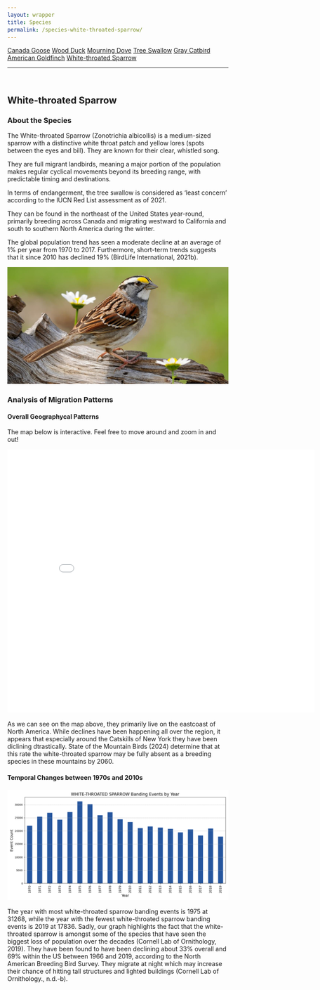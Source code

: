 ```yaml
---
layout: wrapper
title: Species
permalink: /species-white-throated-sparrow/
---
```

<div class="flex">
    <a href="/species/" class="button">Canada Goose</a>
    <a href="/species-wood-duck/" class="button">Wood Duck</a>
    <a href="/species-mourning-dove/" class="button">Mourning Dove</a>
    <a href="/species-tree-swallow/" class="button">Tree Swallow</a>
    <a href="/species-gray-catbird/" class="button">Gray Catbird</a>
    <a href="/species-american-goldfinch/" class="button">American Goldfinch</a>
    <a href="/species-white-throated-sparrow/" class="button">White-throated Sparrow</a>
</div>
<hr>
<br>
<h2>White-throated Sparrow</h2>
<div>
    <h3>About the Species</h3>
    <div>
      <p>The White-throated Sparrow (<span class="italic">Zonotrichia albicollis</span>) is a medium-sized sparrow with a distinctive white throat patch and yellow lores (spots between the eyes and bill). They are known for their clear, whistled song.</p>
      <p>They are full migrant landbirds, meaning a major portion of the population makes regular cyclical movements beyond its breeding range, with predictable timing and destinations.</p>
      <p>In terms of endangerment, the tree swallow is considered as ‘least concern’ according to the IUCN Red List assessment as of 2021.</p>
      <p>They can be found in the northeast of the United States year-round, primarily breeding across Canada and migrating westward to California and south to southern North America during the winter.</p>
      <p>The global population trend has seen a moderate decline at an average of 1% per year from 1970 to 2017. Furthermore, short-term trends suggests that it since 2010 has declined 19% (BirdLife International, 2021b).</p>
      <img src="/figures/white-throated-sparrow.jpg" alt="https://www.allaboutbirds.org/guide/White-throated_Sparrow/overview" class="image">
    </div>
</div>

<div>
    <h3>Analysis of Migration Patterns</h3>
    <div>
        <h4>Overall Geographycal Patterns</h4>
        <p class="italic">The map below is interactive. Feel free to move around and zoom in and out!</p>
        <iframe src="/assets/species-geo-maps/WHITE-THROATED_SPARROW_banding_map_with_geojson_us_ca.html" width="700" height="600" frameborder="0"></iframe>
        <p>As we can see on the map above, they primarily live on the eastcoast of North America. While declines have been happening all over the region, it appears that especially around the Catskills of New York they have been diclining dtrastically. State of the Mountain Birds (2024) determine that at this rate the white-throated sparrow may be fully absent as a breeding species in these mountains by 2060.</p>
    </div>
    <div>
        <h4>Temporal Changes between 1970s and 2010s</h4>
        <img src="/figures/species-banding/white-throated_sparrow_banding_by_year.png" alt="white-throated_sparrow_banding_by_year"  class="graph-img">
        <p>The year with most white-throated sparrow banding events is 1975 at 31268, while the year with the fewest white-throated sparrow banding events is 2019 at 17836. Sadly, our graph highlights the fact that the white-throated sparrow is amongst some of the species that have seen the biggest loss of population over the decades (Cornell Lab of Ornithology, 2019). They have been found to have been declining about 33% overall and 69% within the US between 1966 and 2019, according to the North American Breeding Bird Survey. They migrate at night which may increase their chance of hitting tall structures and lighted buildings (Cornell Lab of Ornithology., n.d.-b).</p>
    </div>
</div>